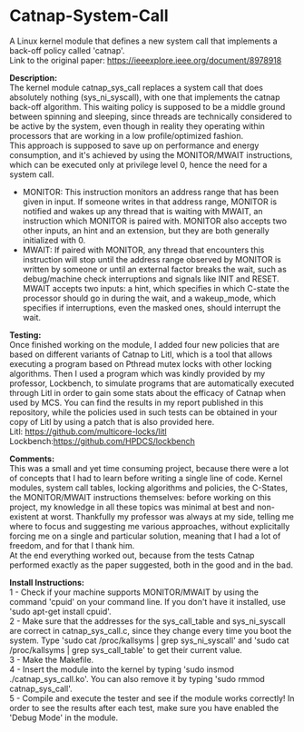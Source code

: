 # Catnap-System-Call
A Linux kernel module that defines a new system call that implements a back-off policy called 'catnap'.<br/>
Link to the original paper: https://ieeexplore.ieee.org/document/8978918


<b>Description:</b><br/>
The kernel module catnap_sys_call replaces a system call that does absolutely nothing (sys_ni_syscall), with one that implements the catnap back-off algorithm. This waiting policy is supposed to be a middle ground between spinning and sleeping, since threads are technically considered to be active by the system, even though in reality they operating within processors that are working in a low profile/optimized fashion.<br/>
This approach is supposed to save up on performance and energy consumption, and it's achieved by using the MONITOR/MWAIT instructions, which can be executed only at privilege level 0, hence the need for a system call.<br/>
- MONITOR: This instruction monitors an address range that has been given in input. If someone writes in that address range, MONITOR is notified and wakes up any   thread that is waiting with MWAIT, an instruction which MONITOR is paired with. MONITOR also accepts two other inputs, an hint and an extension, but they are both generally initialized with 0.
- MWAIT: If paired with MONITOR, any thread that encounters this instruction will stop until the address range observed by MONITOR is written by someone or until an external factor breaks the wait, such as debug/machine check interruptions and signals like INIT and RESET. MWAIT accepts two inputs: a hint, which specifies in which C-state the processor should go in during the wait, and a wakeup_mode, which specifies if interruptions, even the masked ones, should interrupt the wait.


<b>Testing:</b><br/>
Once finished working on the module, I added four new policies that are based on different variants of Catnap to Litl, which is a tool that allows executing a program based on Pthread mutex locks with other locking algorithms. Then I used a program which was kindly provided by my professor, Lockbench, to simulate programs that are automatically executed through Litl in order to gain some stats about the efficacy of Catnap when used by MCS. You can find the results in my report published in this repository, while the policies used in such tests can be obtained in your copy of Litl by using a patch that is also provided here.<br/>
Litl: https://github.com/multicore-locks/litl<br/>
Lockbench:https://github.com/HPDCS/lockbench


<b>Comments:</b><br/>
This was a small and yet time consuming project, because there were a lot of concepts that I had to learn before writing a single line of code. Kernel modules, system call tables, locking algorithms and policies, the C-States, the MONITOR/MWAIT instructions themselves: before working on this project, my knowledge in all these topics was minimal at best and non-existent at worst. Thankfully my professor was always at my side, telling me where to focus and suggesting me various approaches, without explicitally forcing me on a single and particular solution, meaning that I had a lot of freedom, and for that I thank him.<br/>
At the end everything worked out, because from the tests Catnap performed exactly as the paper suggested, both in the good and in the bad.


<b>Install Instructions:</b><br/>
1 - Check if your machine supports MONITOR/MWAIT by using the command 'cpuid' on your command line. If you don't have it installed, use 'sudo apt-get install cpuid'.<br/>
2 - Make sure that the addresses for the sys_call_table and sys_ni_syscall are correct in catnap_sys_call.c, since they change every time you boot the system. Type 'sudo cat /proc/kallsyms | grep sys_ni_syscall' and 'sudo cat /proc/kallsyms | grep sys_call_table' to get their current value.<br/>
3 - Make the Makefile.<br/>
4 - Insert the module into the kernel by typing 'sudo insmod ./catnap_sys_call.ko'. You can also remove it by typing 'sudo rmmod catnap_sys_call'.<br/>
5 - Compile and execute the tester and see if the module works correctly! In order to see the results after each test, make sure you have enabled the 'Debug Mode' in the module.<br/>
